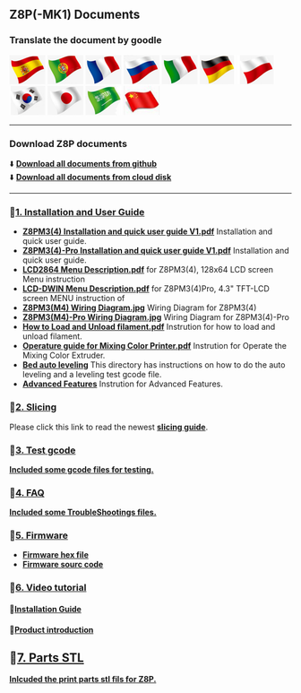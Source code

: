 ## Z8P(-MK1) Documents
### Translate the document by goodle
[![](../lanpic/ES.png)](https://github-com.translate.goog/ZONESTAR3D/Z8P/Z8P?_x_tr_sl=en&_x_tr_tl=es)
[![](../lanpic/PT.png)](https://github-com.translate.goog/ZONESTAR3D/Z8P/Z8P?_x_tr_sl=en&_x_tr_tl=pt)
[![](../lanpic/FR.png)](https://github-com.translate.goog/ZONESTAR3D/Z8P/Z8P?_x_tr_sl=en&_x_tr_tl=fr)
[![](../lanpic/RU.png)](https://github-com.translate.goog/ZONESTAR3D/Z8P/Z8P?_x_tr_sl=en&_x_tr_tl=ru)
[![](../lanpic/IT.png)](https://github-com.translate.goog/ZONESTAR3D/Z8P/Z8P?_x_tr_sl=en&_x_tr_tl=it)
[![](../lanpic/DE.png)](https://github-com.translate.goog/ZONESTAR3D/Z8P/Z8P?_x_tr_sl=en&_x_tr_tl=de)
[![](../lanpic/PL.png)](https://github-com.translate.goog/ZONESTAR3D/Z8P/Z8P?_x_tr_sl=en&_x_tr_tl=pl)
[![](../lanpic/KR.png)](https://github-com.translate.goog/ZONESTAR3D/Z8P/Z8P?_x_tr_sl=en&_x_tr_tl=ko)
[![](../lanpic/JP.png)](https://github-com.translate.goog/ZONESTAR3D/Z8P/Z8P?_x_tr_sl=en&_x_tr_tl=ja)
[![](../lanpic/SA.png)](https://github-com.translate.goog/ZONESTAR3D/Z8P/Z8P?_x_tr_sl=en&_x_tr_tl=ar)
[![](../lanpic/CN.png)](https://github-com.translate.goog/ZONESTAR3D/Z8P/Z8P?_x_tr_sl=en&_x_tr_tl=zh-CN)

-----
### Download Z8P documents
:arrow_down: [**Download all documents from github**](https://downgit.github.io/#/home?url=https://github.com/ZONESTAR3D/Z8P)     
:arrow_down: [**Download all documents from cloud disk**](https://www.jianguoyun.com/p/DdQhgXcQyoP1Bxjyr9IEIAA)  

-----
### :file_folder:[1. Installation and User Guide](./1.%20Installation%20and%20User%20Guide/)
- [**Z8PM3(4) Installation and quick user guide V1.pdf**](./1.%20Installation%20and%20User%20Guide/Z8PM3(4)%20Installation%20and%20quick%20user%20guide%20V1.pdf)  Installation and quick user guide.    
- [**Z8PM3(4)-Pro Installation and quick user guide V1.pdf**](./1.%20Installation%20and%20User%20Guide/Z8PM3(4)Pro%20Installation%20and%20quick%20user%20guide%20V1.pdf)  Installation and quick user guide.  
- [**LCD2864 Menu Description.pdf**](./1.%20Installation%20and%20User%20Guide/LCD12864%20Menu%20Description%20V6.pdf)  for Z8PM3(4), 128x64 LCD screen Menu instruction
- [**LCD-DWIN Menu Description.pdf**](./1.%20Installation%20and%20User%20Guide/LCD-DWIN%20MENU%20Description%20V1_2.pdf) for Z8PM3(4)Pro, 4.3" TFT-LCD screen MENU instruction of 
- [**Z8PM3(M4) Wiring Diagram.jpg**](./1.%20Installation%20and%20User%20Guide/Z8P_Wirig%20Diagram.jpg)  Wiring Diagram for Z8PM3(4)
- [**Z8PM3(M4)-Pro Wiring Diagram.jpg**](./1.%20Installation%20and%20User%20Guide/Z8P_Pro_Wirig%20Diagram.jpg)  Wiring Diagram for Z8PM3(4)-Pro  
- [**How to Load and Unload filament.pdf**](./1.%20Installation%20and%20User%20Guide/How%20to%20Load%20and%20Unload%20filament%20(LCD12864).pdf) Instrution for how to load and unload filament.  
- [**Operature guide for Mixing Color Printer.pdf**](./1.%20Installation%20and%20User%20Guide/Operature%20guide%20for%20Mixing%20Color%20Printer%20V1_2.pdf) Instrution for Operate the Mixing Color Extruder. 
- [**Bed auto leveling**](./1.%20Installation%20and%20User%20Guide/Bed%20Auto%20Leveling/) This directory has instructions on how to do the auto leveling and a leveling test gcode file. 
- [**Advanced Features**](./1.%20Installation%20and%20User%20Guide/Advanced%20Features/) Instrution for Advanced Features.  

### :file_folder:[2. Slicing](https://github.com/ZONESTAR3D/Slicing-Guide)
Please click this link to read the newest [**slicing guide**](https://github.com/ZONESTAR3D/Slicing-Guide).  

### :file_folder:[3. Test gcode](./3.%20Test%20gcode/)
[**Included some gcode files for testing.**](./3.%20Test%20gcode/)

### :file_folder:[4. FAQ](./4.%20FAQ/)
[**Included some TroubleShootings files.**](./4.%20FAQ/)

### :link:[5. Firmware](https://github.com/ZONESTAR3D/Firmware/tree/master/Z8/Z8P)   
- [**Firmware hex file**](https://github.com/ZONESTAR3D/Firmware/tree/master/Z8/Z8P)   
- [**Firmware sourc code**](https://github.com/ZONESTAR3D/source-code-for-3d-printer)

### :file_folder:[6. Video tutorial](./6.%20Video%20tutorial/readme.md)
#### :movie_camera:[**Installation Guide**](https://youtu.be/YV3dSoo5NOM)  
#### :movie_camera:[**Product introduction**](https://youtu.be/NqhwHJeaFhI)

## :file_folder:[7. Parts STL](./7.%20Parts%20STL/)
[**Inlcuded the print parts stl fils for Z8P.**](./7.%20Parts%20STL/)

